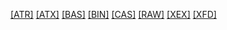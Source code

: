 [[ATR]]([ATR]/index.html)
[[ATX]]([ATX]/index.html)
[[BAS]]([BAS]/index.html)
[[BIN]]([BIN]/index.html)
[[CAS]]([CAS]/index.html)
[[RAW]]([RAW]/index.html)
[[XEX]]([XEX]/index.html)
[[XFD]]([XFD]/index.html)
